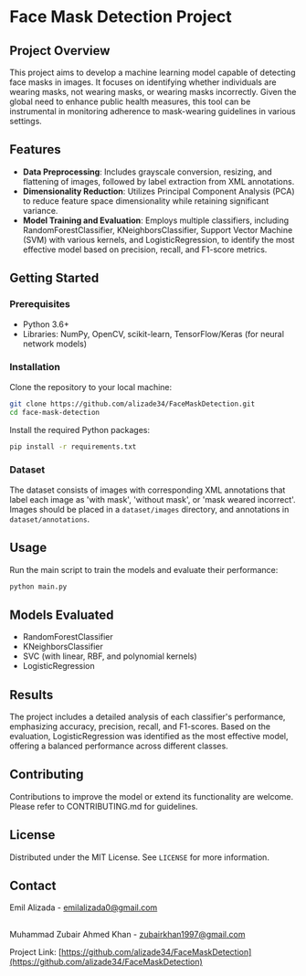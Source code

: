 
# Face Mask Detection Project

## Project Overview
This project aims to develop a machine learning model capable of detecting face masks in images. It focuses on identifying whether individuals are wearing masks, not wearing masks, or wearing masks incorrectly. Given the global need to enhance public health measures, this tool can be instrumental in monitoring adherence to mask-wearing guidelines in various settings.

## Features
- **Data Preprocessing**: Includes grayscale conversion, resizing, and flattening of images, followed by label extraction from XML annotations.
- **Dimensionality Reduction**: Utilizes Principal Component Analysis (PCA) to reduce feature space dimensionality while retaining significant variance.
- **Model Training and Evaluation**: Employs multiple classifiers, including RandomForestClassifier, KNeighborsClassifier, Support Vector Machine (SVM) with various kernels, and LogisticRegression, to identify the most effective model based on precision, recall, and F1-score metrics.

## Getting Started

### Prerequisites
- Python 3.6+
- Libraries: NumPy, OpenCV, scikit-learn, TensorFlow/Keras (for neural network models)

### Installation
Clone the repository to your local machine:
```bash
git clone https://github.com/alizade34/FaceMaskDetection.git
cd face-mask-detection
```

Install the required Python packages:
```bash
pip install -r requirements.txt
```

### Dataset
The dataset consists of images with corresponding XML annotations that label each image as 'with mask', 'without mask', or 'mask weared incorrect'. Images should be placed in a `dataset/images` directory, and annotations in `dataset/annotations`.

## Usage
Run the main script to train the models and evaluate their performance:
```bash
python main.py
```

## Models Evaluated
- RandomForestClassifier
- KNeighborsClassifier
- SVC (with linear, RBF, and polynomial kernels)
- LogisticRegression

## Results
The project includes a detailed analysis of each classifier's performance, emphasizing accuracy, precision, recall, and F1-scores. Based on the evaluation, LogisticRegression was identified as the most effective model, offering a balanced performance across different classes.

## Contributing
Contributions to improve the model or extend its functionality are welcome. Please refer to CONTRIBUTING.md for guidelines.

## License
Distributed under the MIT License. See `LICENSE` for more information.

## Contact
Emil Alizada - emilalizada0@gmail.com
## 
Muhammad Zubair Ahmed Khan - zubairkhan1997@gmail.com

Project Link: [https://github.com/alizade34/FaceMaskDetection](https://github.com/alizade34/FaceMaskDetection)
